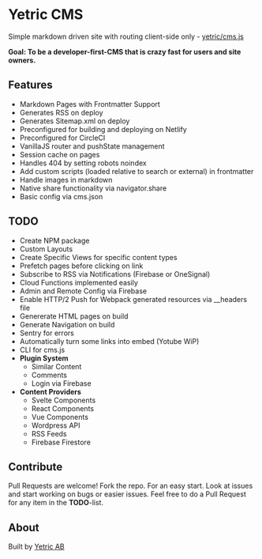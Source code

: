 # Yetric CMS

Simple markdown driven site with routing client-side only - [yetric/cms.js](https://github.com/yetric/cms.js)

**Goal: To be a developer-first-CMS that is crazy fast for users and site owners.**

## Features

-   Markdown Pages with Frontmatter Support
-   Generates RSS on deploy
-   Generates Sitemap.xml on deploy
-   Preconfigured for building and deploying on Netlify
-   Preconfigured for CircleCI
-   VanillaJS router and pushState management
-   Session cache on pages
-   Handles 404 by setting robots noindex
-   Add custom scripts (loaded relative to search or external) in frontmatter
-   Handle images in markdown
-   Native share functionality via navigator.share
-   Basic config via cms.json

## TODO

-   Create NPM package
-   Custom Layouts
-   Create Specific Views for specific content types
-   Prefetch pages before clicking on link
-   Subscribe to RSS via Notifications (Firebase or OneSignal)
-   Cloud Functions implemented easily
-   Admin and Remote Config via Firebase
-   Enable HTTP/2 Push for Webpack generated resources via \_\_headers file
-   Genererate HTML pages on build
-   Generate Navigation on build
-   Sentry for errors
-   Automatically turn some links into embed (Yotube WiP)
-   CLI for cms.js
-   **Plugin System**
    -   Similar Content
    -   Comments
    -   Login via Firebase
-   **Content Providers**
    -   Svelte Components
    -   React Components
    -   Vue Components
    -   Wordpress API
    -   RSS Feeds
    -   Firebase Firestore

## Contribute

Pull Requests are welcome! Fork the repo. For an easy start. Look at issues and start working on bugs or easier issues. Feel free to do a Pull Request for any item in the **TODO**-list.

## About

Built by [Yetric AB](https://yetric.com)
